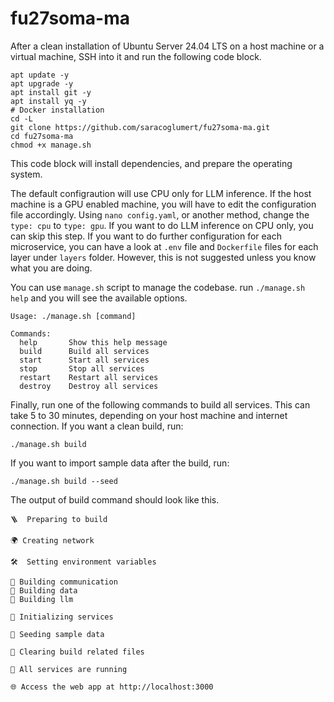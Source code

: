 # fu27soma-ma

After a clean installation of Ubuntu Server 24.04 LTS on a host machine or a virtual machine, SSH into it and run the following code block.

```
apt update -y
apt upgrade -y
apt install git -y
apt install yq -y
# Docker installation
cd -L
git clone https://github.com/saracoglumert/fu27soma-ma.git
cd fu27soma-ma
chmod +x manage.sh
```

This code block will install dependencies, and prepare the operating system. 

The default configraution will use CPU only for LLM inference. If the host machine is a GPU enabled machine, you will have to edit the configuration file accordingly.  Using `nano config.yaml`, or another method, change the `type: cpu` to `type: gpu`. If you want to do LLM inference on CPU only, you can skip this step. If you want to do further configuration for each microservice, you can have a look at `.env` file and `Dockerfile` files for each layer under `layers` folder. However, this is not suggested unless you know what you are doing.

You can use `manage.sh` script to manage the codebase. run `./manage.sh help` and you will see the available options.
```
Usage: ./manage.sh [command]

Commands:
  help       Show this help message
  build      Build all services
  start      Start all services
  stop       Stop all services
  restart    Restart all services
  destroy    Destroy all services
```

Finally, run one of the following commands to build all services. This can take 5 to 30 minutes, depending on your host machine and internet connection.
If you want a clean build, run:
```
./manage.sh build
```
If you want to import sample data after the build, run:
```
./manage.sh build --seed
```

The output of build command should look like this.
```
🪜  Preparing to build

🌍 Creating network

🛠️  Setting environment variables

🚀 Building communication
🚀 Building data
🚀 Building llm

💨 Initializing services

🌱 Seeding sample data

🧹 Clearing build related files

🎉 All services are running

🌐 Access the web app at http://localhost:3000
```